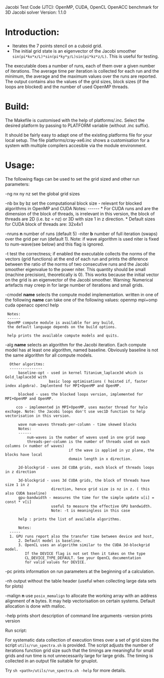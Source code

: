 Jacobi Test Code (JTC): OpenMP, CUDA,  OpenCL OpenACC benchmark for 3D Jacobi solver
Version: 1.1.0


Introduction:
=============

* Iterates the 7 points stencil on a cuboid grid.
* The initial grid state is an eigenvector of the Jacobi smoother
    `sin(pi*kx*x/L)*sin(pi*ky*y/L)sin(pi*kz*z/L)`. This is useful for testing.

The executable does a number of runs,  each of them over a given 
number of iterations.
The average time per iteration is collected for each run and
the minimum, the average and the maximum values over the
runs are reported. The output contains also the values of the grid sizes, 
block sizes (if the loops are blocked) and the number of used OpenMP threads.
        
Build:
=====

The Makefile is customised with the help of
platforms/<name>.inc.  Select the desired platform by passing <name>
to PLATFORM variable (without .inc suffix).

It should be fairly easy to adapt one of the existing platforms file
for your local setup.  The file platforms/cray-xe6.inc shows a
customisation for a system with multiple compilers accesible via
the module environment.


Usage:
=====

The following flags can be used to set the grid sized and other run parameters:

-ng nx ny nz       set the global grid sizes

-nb bx by bz       set the computational block size - relevant for blocked algorithms
                         in OpenMP and CUDA
             Notes:
	     ------
             * For CUDA runs <bx> and <by> are the dimension of the block of threads,
               <bz> is irrelevant in this version, the block of threads are 2D (i.e. bz = nz) or 3D 
               with size 1 in z direction.
             * Default sizes for CUDA block of threads are: 32x4x1
                         
-nruns __n__   number of runs (default 5)
-niter __b__   number of full iteration (swaps) over the grid per run (default 1).
           Note: if wave algorithm is used niter is fixed to num-wave(see below)
                 and this flag is ignored. 

-t test the correctness; if enabled the executable collects the norms
	of the vectors (grid functions) at the end of each run and prints
	the diference between the ratio of the norms of two consecutive
	runs and the Jacobi smoother eigenvalue to the power niter. This
	quantity should be small (machine precision), theoretically is
	0). This works because the initial vector on the grid is an
	eigenvector of the Jacobi smoother. Warning: Numerical artefacts
	may creep in for large number of iterations and small grids.

-cmodel  __name__
     selects the compute model implementation. written in one of the following
   __name__ can take one of the following values:
     openmp
     mpi+omp
     cuda
     openacc
     opencl
     help

     Notes:
     ------
     OpenMP compute module is available for any build,
	 the default language depends on the build options.
	 
     help prints the available compute models and quits.

-alg __name__
       selects an algorithm for the Jacobi iteration. Each compute model has at least
	   one algorithm, named baseline. Obviously baseline is not the same algorithm
	   for all compute models.

	  Other algoritms:
	  ---------------
          baseline-opt - used in kernel Titanium_laplace3d which is Gold_laplace3d with
                        basic loop optimisations ( hoisted if, faster index algebra). Implentend for MPI+OpenMP and OpenMP.
                  
          blocked - uses the blocked loops version, implemented for MPI+OpenMP and OpenMP.

         cco - implemented in MPI+OpenMP, uses master thread for halo exchage. Note: the Jacobi loops don't use vec1D function to help vectorisation in this version.

          wave num-waves threads-per-column - time skewed blocks
	      Notes:
	      ------
              num-waves is the number of waves used in one grid swap
              threads-per-column is the number of threads used on each columns (< number of waves)
                                 if the wave is applied in yz plane, the blocks have local
                                 domain length in x direction.

          2d-blockgrid - uses 2d CUDA grids, each block of threads loops in z direction

          3d-blockgrid - uses 3d CUDA grids, the block of threads have size 1 in z
                         direction, hence grid size is nz in z. ( this also CUDA baseline)
          gpu-bandwidth - measures the time for the simple update u[i] = const * v[i]
                         useful to measure the effective GPU bandwidth.
                         Note: -t is meaningless in this case

          help : prints the list of available algorithms.

          Notes:
	  -----
	  1. GPU runs report also the transfer time between device and host,
          2. Default model is baseline.
          3. OpenCL uses an algorithm similar to the CUDA 3d-blockgrid model.
             If the DEVICE flag is not set then it takes on the type
             CL_DEVICE_TYPE_DEFAULT. See your OpenCL documentation
             for valid values for DEVICE.                           	
				
-pc       prints information on run parameters at the beginning of a calculation.

-nh       output without the table header (useful when collecting large data sets for plots)

-malign __n__    use `posix_memalign` to allocate the working array with an address alignment
             of __n__ bytes. 
             It may help vectorisation on certain systems.
             Default allocation is done with malloc.

-help        prints short description of command line arguments
-version     prints version


Run script:

For systematic data collection of execution times over a set of grid
sizes the script `utils/run_spectra.sh` is provided.  The script adjusts
the number of iterations function grid size such that the timings are
meaningful for small grids and run time is not unnecessarily large for
large grids. The timing is collected in an output file suitable for
gnuplot.

Try `sh <path>/utils/run_spectra.sh -help` for more details.

   



